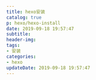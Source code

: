 ```yaml
---
title: hexo安装
catalog: true
p: hexo/hexo-install
date: 2019-09-18 19:57:47
subtitle:
header-img:
tags:
- 安装
categories:
- hexo
updateDate: 2019-09-18 19:57:47
---
```

